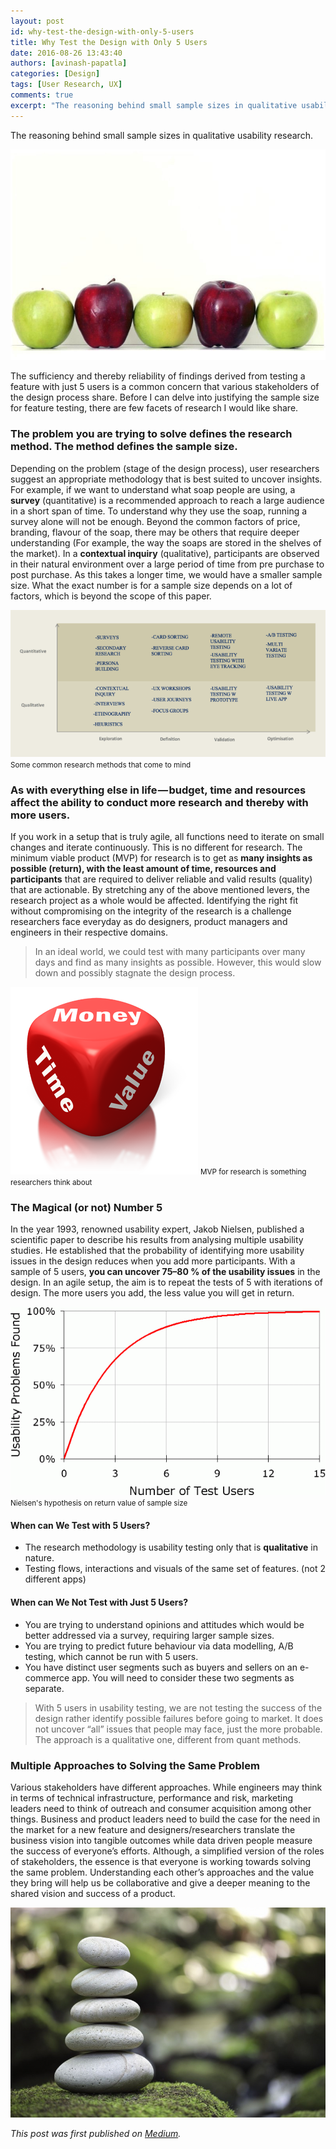 ```yaml
---
layout: post
id: why-test-the-design-with-only-5-users
title: Why Test the Design with Only 5 Users
date: 2016-08-26 13:43:40
authors: [avinash-papatla]
categories: [Design]
tags: [User Research, UX]
comments: true
excerpt: "The reasoning behind small sample sizes in qualitative usability research."
---
```


The reasoning behind small sample sizes in qualitative usability research.

![Apples](/img/why-test-design/apples.jpg)

The sufficiency and thereby reliability of findings derived from testing a feature with just 5 users is a common concern that various stakeholders of the design process share. Before I can delve into justifying the sample size for feature testing, there are few facets of research I would like share.

### The problem you are trying to solve defines the research method. The method defines the sample size.

Depending on the problem (stage of the design process), user researchers suggest an appropriate methodology that is best suited to uncover insights. For example, if we want to understand what soap people are using, a **survey** (quantitative) is a recommended approach to reach a large audience in a short span of time. To understand why they use the soap, running a survey alone will not be enough. Beyond the common factors of price, branding, flavour of the soap, there may be others that require deeper understanding (For example, the way the soaps are stored in the shelves of the market). In a **contextual inquiry** (qualitative), participants are observed in their natural environment over a large period of time from pre purchase to post purchase. As this takes a longer time, we would have a smaller sample size. What the exact number is for a sample size depends on a lot of factors, which is beyond the scope of this paper.

<div class="post-image-section">
  <img alt="Common Research Methods" src="/img/why-test-design/common-research-methods.png">
  <small class="post-image-caption">Some common research methods that come to mind</small>
</div>


### As with everything else in life — budget, time and resources affect the ability to conduct more research and thereby with more users.

If you work in a setup that is truly agile, all functions need to iterate on small changes and iterate continuously. This is no different for research. The minimum viable product (MVP) for research is to get as **many insights as possible (return), with the least amount of time, resources and participants** that are required to deliver reliable and valid results (quality) that are actionable. By stretching any of the above mentioned levers, the research project as a whole would be affected. Identifying the right fit without compromising on the integrity of the research is a challenge researchers face everyday as do designers, product managers and engineers in their respective domains.

> In an ideal world, we could test with many participants over many days and find as many insights as possible. However, this would slow down and possibly stagnate the design process.

<div class="post-image-section">
  <img alt="Money Time Value Dice" src="/img/why-test-design/dice.png">
  <small class="post-image-caption">MVP for research is something researchers think about</small>
</div>

### The Magical (or not) Number 5

In the year 1993, renowned usability expert, Jakob Nielsen, published a scientific paper to describe his results from analysing multiple usability studies. He established that the probability of identifying more usability issues in the design reduces when you add more participants. With a sample of 5 users, **you can uncover 75–80 % of the usability issues** in the design. In an agile setup, the aim is to repeat the tests of 5 with iterations of design. The more users you add, the less value you will get in return.

<div class="post-image-section">
  <img alt="Number of Users" src="/img/why-test-design/number-of-users.gif">
  <small class="post-image-caption">Nielsen's hypothesis on return value of sample size</small>
</div>

#### When can We Test with 5 Users?

- The research methodology is usability testing only that is **qualitative** in nature.
- Testing flows, interactions and visuals of the same set of features. (not 2 different apps)

#### When can We Not Test with Just 5 Users?

- You are trying to understand opinions and attitudes which would be better addressed via a survey, requiring larger sample sizes.
- You are trying to predict future behaviour via data modelling, A/B testing, which cannot be run with 5 users.
- You have distinct user segments such as buyers and sellers on an e-commerce app. You will need to consider these two segments as separate.

> With 5 users in usability testing, we are not testing the success of the design rather identify possible failures before going to market. It does not uncover “all” issues that people may face, just the more probable. The approach is a qualitative one, different from quant methods.

### Multiple Approaches to Solving the Same Problem

Various stakeholders have different approaches. While engineers may think in terms of technical infrastructure, performance and risk, marketing leaders need to think of outreach and consumer acquisition among other things. Business and product leaders need to build the case for the need in the market for a new feature and designers/researchers translate the business vision into tangible outcomes while data driven people measure the success of everyone’s efforts. Although, a simplified version of the roles of stakeholders, the essence is that everyone is working towards solving the same problem. Understanding each other’s approaches and the value they bring will help us be collaborative and give a deeper meaning to the shared vision and success of a product.

![Stones](/img/why-test-design/stones.jpg)

*This post was first published on [Medium](https://medium.com/@apops1/why-test-the-design-with-only-5-users-493a4c63ecf6).*
